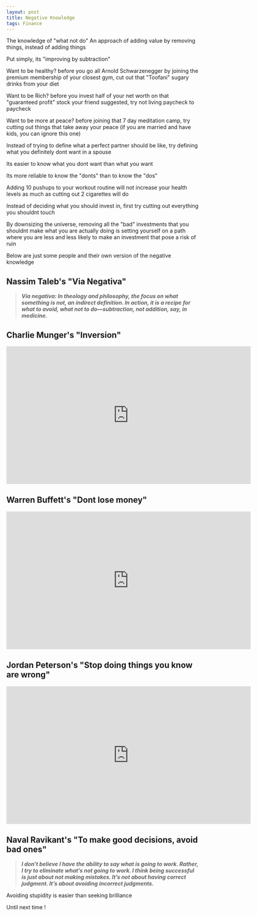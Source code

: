 ```yaml
---
layout: post
title: Negative Knowledge
tags: Finance 
---
```


The knowledge of "what not do"
An approach of adding value by removing things, instead of adding things

Put simply, its "improving by subtraction"

Want to be healthy? before you go all Arnold Schwarzenegger by joining the premium membership of your closest gym, cut out that "Toofani" sugary drinks from your diet

Want to be Rich? before you invest half of your net worth on that "guaranteed profit" stock your friend suggested, try not living paycheck to paycheck

Want to be more at peace? before joining that 7 day meditation camp, try cutting out things that take away your peace (if you are married and have kids, you can ignore this one)

Instead of trying to define what a perfect partner should be like, try defining what you definitely dont want in a spouse

Its easier to know what you dont want than what you want

Its more reliable to know the "donts" than to know the "dos"

Adding 10 pushups to your workout routine will not increase your health levels as much as cutting out 2 cigarettes will do

Instead of deciding what you should invest in, first try cutting out everything you shouldnt touch

By downsizing the universe, removing all the "bad" investments that you shouldnt make what you are actually doing is setting yourself on a path where you are less and less likely to make an investment that pose a risk of ruin

Below are just some people and their own version of the negative knowledge
## Nassim Taleb's "Via Negativa"
> **_Via negativa: In theology and philosophy, the focus on what something is not, an indirect definition. In action, it is a recipe for what to avoid, what not to do—subtraction, not addition, say, in medicine._**

## Charlie Munger's "Inversion"
<iframe width="640" height="360" src="https://www.youtube.com/embed/LWpSyYr0mfY" title="Charlie Munger: Invert, always invert (Mental models to use in your life) " frameborder="0" allow="accelerometer; autoplay; clipboard-write; encrypted-media; gyroscope; picture-in-picture; web-share" allowfullscreen></iframe>

## Warren Buffett's "Dont lose money"
<iframe width="640" height="360" src="https://www.youtube.com/embed/vCpT-UmVf3g" title="Warren Buffett: &quot;Rule #1: Never lose money. Rule #2: Never forget rule #1.&quot;" frameborder="0" allow="accelerometer; autoplay; clipboard-write; encrypted-media; gyroscope; picture-in-picture; web-share" allowfullscreen></iframe>


## Jordan Peterson's "Stop doing things you know are wrong"
<iframe width="640" height="360" src="https://www.youtube.com/embed/5FXOqSuo1bU" title="Stop Doing the Things That You Know Are Wrong" frameborder="0" allow="accelerometer; autoplay; clipboard-write; encrypted-media; gyroscope; picture-in-picture; web-share" allowfullscreen></iframe>

## Naval Ravikant's "To make good decisions, avoid bad ones"

> **_I don’t believe I have the ability to say what is going to work. Rather, I try to eliminate what’s not going to work. I think being successful is just about not making mistakes. It’s not about having correct judgment. It’s about avoiding incorrect judgments._**

Avoiding stupidity is easier than seeking brilliance

Until next time !

